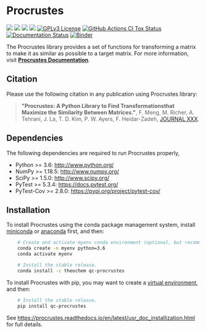 Procrustes
==========

<a href='https://docs.python.org/3.6/'><img src='https://img.shields.io/badge/python-3.6-blue.svg'></a>
<a href='https://docs.python.org/3.7/'><img src='https://img.shields.io/badge/python-3.7-blue.svg'></a>
<a href='https://docs.python.org/3.8/'><img src='https://img.shields.io/badge/python-3.8-blue.svg'></a>
<a href='https://docs.python.org/3.9/'><img src='https://img.shields.io/badge/python-3.9-blue.svg'></a>
[![GPLv3 License](https://img.shields.io/badge/License-GPL%20v3-yellow.svg)](https://opensource.org/licenses/)
[![GitHub Actions CI Tox Status](https://github.com/theochem/procrustes/actions/workflows/ci_tox.yml/badge.svg?branch=master)](https://github.com/theochem/procrustes/actions/workflows/ci_tox.yml)
[![Documentation Status](https://readthedocs.org/projects/procrustes/badge/?version=latest)](https://procrustes.readthedocs.io/en/latest/?badge=latest)
[![Binder](https://mybinder.org/badge_logo.svg)](https://mybinder.org/v2/gh/theochem/procrustes/master?filepath=doc%2Fnotebooks%2F)

The Procrustes library provides a set of functions for transforming a matrix to make it
as similar as possible to a target matrix. For more information, visit
[**Procrustes Documentation**](https://procrustes.readthedocs.io/en/latest/).


Citation
--------

Please use the following citation in any publication using Procrustes library:

> **"Procrustes: A Python Library to Find Transformationsthat Maximize the Similarity Between
> Matrices."**, F. Meng, M. Richer, A. Tehrani, J. La, T. D. Kim, P. W. Ayers, F. Heidar-Zadeh,
> [JOURNAL XXX]().


Dependencies
------------

The following dependencies are required to run Procrustes properly,

* Python >= 3.6: http://www.python.org/
* NumPy >= 1.18.5: http://www.numpy.org/
* SciPy >= 1.5.0: http://www.scipy.org/
* PyTest >= 5.3.4: https://docs.pytest.org/
* PyTest-Cov >= 2.8.0: https://pypi.org/project/pytest-cov/


Installation
------------

To install Procrustes using the conda package management system, install
[miniconda](https://conda.io/miniconda.html) or [anaconda](https://www.anaconda.com/download)
first, and then:

```bash
    # Create and activate myenv conda environment (optional, but recommended)
    conda create -n myenv python=3.6
    conda activate myenv

    # Install the stable release.
    conda install -c theochem qc-procrustes
```

To install Procrustes with pip, you may want to create a
[virtual environment](https://docs.python.org/3/tutorial/venv.html), and then:


```bash
    # Install the stable release.
    pip install qc-procrustes
```

See https://procrustes.readthedocs.io/en/latest/usr_doc_installization.html for full details.
